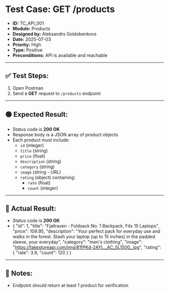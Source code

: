 # Test Case: GET /products

- **ID:** TC_API_001  
- **Module:** Products  
- **Designed by:** Aleksandrs Goldobenkovs  
- **Date:** 2025-07-03  
- **Priority:** High  
- **Type:** Positive  
- **Preconditions:** API is available and reachable

---

## ✅ Test Steps:

1. Open Postman
2. Send a **GET** request to `/products` endpoint

---

## 🟢 Expected Result:

- Status code is **200 OK**    
- Response body is a JSON array of product objects  
- Each product must include:
  - `id` (integer)  
  - `title` (string)  
  - `price` (float)  
  - `description` (string)  
  - `category` (string)  
  - `image` (string - URL)  
  - `rating` (object) containing:
    - `rate` (float)  
    - `count` (integer)


---

## 🔴 Actual Result:

- Status code is **200 OK**
-   
    {
        "id": 1,
        "title": "Fjallraven - Foldsack No. 1 Backpack, Fits 15 Laptops",
        "price": 109.95,
        "description": "Your perfect pack for everyday use and walks in the forest. Stash your laptop (up to 15 inches) in the padded sleeve, your everyday",
        "category": "men's clothing",
        "image": "https://fakestoreapi.com/img/81fPKd-2AYL._AC_SL1500_.jpg",
        "rating": {
            "rate": 3.9,
            "count": 120
        }
    }
---

## 📝 Notes:

- Endpoint should return at least 1 product for verification
